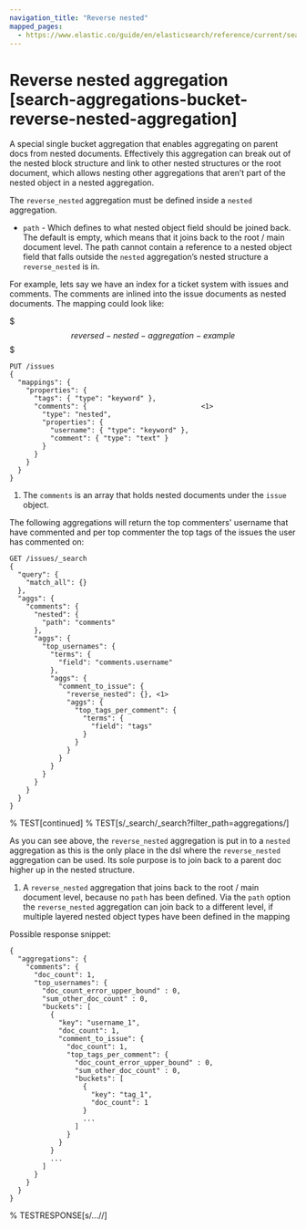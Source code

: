 ```yaml
---
navigation_title: "Reverse nested"
mapped_pages:
  - https://www.elastic.co/guide/en/elasticsearch/reference/current/search-aggregations-bucket-reverse-nested-aggregation.html
---
```


# Reverse nested aggregation [search-aggregations-bucket-reverse-nested-aggregation]


A special single bucket aggregation that enables aggregating on parent docs from nested documents. Effectively this aggregation can break out of the nested block structure and link to other nested structures or the root document, which allows nesting other aggregations that aren’t part of the nested object in a nested aggregation.

The `reverse_nested` aggregation must be defined inside a `nested` aggregation.

* `path` - Which defines to what nested object field should be joined back. The default is empty, which means that it joins back to the root / main document level. The path cannot contain a reference to a nested object field that falls outside the `nested` aggregation’s nested structure a `reverse_nested` is in.

For example, lets say we have an index for a ticket system with issues and comments. The comments are inlined into the issue documents as nested documents. The mapping could look like:

$$$reversed-nested-aggregation-example$$$

```console
PUT /issues
{
  "mappings": {
    "properties": {
      "tags": { "type": "keyword" },
      "comments": {                            <1>
        "type": "nested",
        "properties": {
          "username": { "type": "keyword" },
          "comment": { "type": "text" }
        }
      }
    }
  }
}
```

1. The `comments` is an array that holds nested documents under the `issue` object.


The following aggregations will return the top commenters' username that have commented and per top commenter the top tags of the issues the user has commented on:

```console
GET /issues/_search
{
  "query": {
    "match_all": {}
  },
  "aggs": {
    "comments": {
      "nested": {
        "path": "comments"
      },
      "aggs": {
        "top_usernames": {
          "terms": {
            "field": "comments.username"
          },
          "aggs": {
            "comment_to_issue": {
              "reverse_nested": {}, <1>
              "aggs": {
                "top_tags_per_comment": {
                  "terms": {
                    "field": "tags"
                  }
                }
              }
            }
          }
        }
      }
    }
  }
}
```
% TEST[continued]
% TEST[s/_search/_search?filter_path=aggregations/]

As you can see above, the `reverse_nested` aggregation is put in to a `nested` aggregation as this is the only place in the dsl where the `reverse_nested` aggregation can be used. Its sole purpose is to join back to a parent doc higher up in the nested structure.

1. A `reverse_nested` aggregation that joins back to the root / main document level, because no `path` has been defined. Via the `path` option the `reverse_nested` aggregation can join back to a different level, if multiple layered nested object types have been defined in the mapping


Possible response snippet:

```console-result
{
  "aggregations": {
    "comments": {
      "doc_count": 1,
      "top_usernames": {
        "doc_count_error_upper_bound" : 0,
        "sum_other_doc_count" : 0,
        "buckets": [
          {
            "key": "username_1",
            "doc_count": 1,
            "comment_to_issue": {
              "doc_count": 1,
              "top_tags_per_comment": {
                "doc_count_error_upper_bound" : 0,
                "sum_other_doc_count" : 0,
                "buckets": [
                  {
                    "key": "tag_1",
                    "doc_count": 1
                  }
                  ...
                ]
              }
            }
          }
          ...
        ]
      }
    }
  }
}
```
% TESTRESPONSE[s/\.\.\.//]

